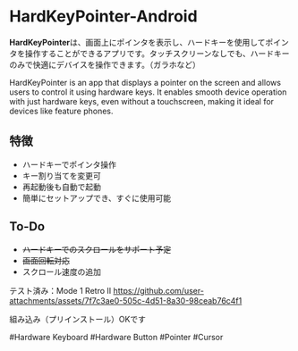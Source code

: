 # HardKeyPointer-Android

**HardKeyPointer**は、画面上にポインタを表示し、ハードキーを使用してポインタを操作することができるアプリです。タッチスクリーンなしでも、ハードキーのみで快適にデバイスを操作できます。（ガラホなど）

HardKeyPointer is an app that displays a pointer on the screen and allows users to control it using hardware keys. It enables smooth device operation with just hardware keys, even without a touchscreen, making it ideal for devices like feature phones. 

## 特徴

- ハードキーでポインタ操作
- キー割り当てを変更可
- 再起動後も自動で起動
- 簡単にセットアップでき、すぐに使用可能

## To-Do
- ~~ハードキーでのスクロールをサポート予定~~
- ~~画面回転対応~~
- スクロール速度の追加

テスト済み：Mode 1 Retro II
https://github.com/user-attachments/assets/7f7c3ae0-505c-4d51-8a30-98ceab76c4f1

組み込み（プリインストール）OKです

#Hardware Keyboard 
#Hardware Button 
#Pointer
#Cursor
